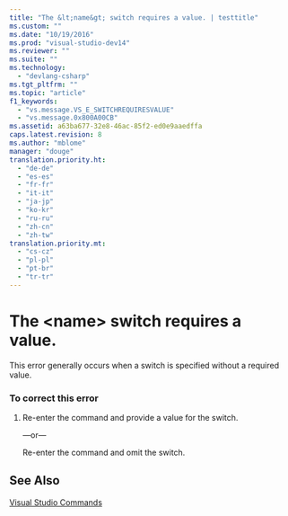 ```yaml
---
title: "The &lt;name&gt; switch requires a value. | testtitle"
ms.custom: ""
ms.date: "10/19/2016"
ms.prod: "visual-studio-dev14"
ms.reviewer: ""
ms.suite: ""
ms.technology: 
  - "devlang-csharp"
ms.tgt_pltfrm: ""
ms.topic: "article"
f1_keywords: 
  - "vs.message.VS_E_SWITCHREQUIRESVALUE"
  - "vs.message.0x800A00CB"
ms.assetid: a63ba677-32e8-46ac-85f2-ed0e9aaedffa
caps.latest.revision: 8
ms.author: "mblome"
manager: "douge"
translation.priority.ht: 
  - "de-de"
  - "es-es"
  - "fr-fr"
  - "it-it"
  - "ja-jp"
  - "ko-kr"
  - "ru-ru"
  - "zh-cn"
  - "zh-tw"
translation.priority.mt: 
  - "cs-cz"
  - "pl-pl"
  - "pt-br"
  - "tr-tr"
---
```

# The &lt;name&gt; switch requires a value.
This error generally occurs when a switch is specified without a required value.  
  
### To correct this error  
  
1.  Re-enter the command and provide a value for the switch.  
  
     —or—  
  
     Re-enter the command and omit the switch.  
  
## See Also  
 [Visual Studio Commands](../reference/visual-studio-commands.md)